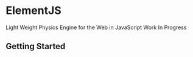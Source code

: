 # ElementJS
Light Weight Physics Engine for the Web in JavaScript
Work In Progress

## Getting Started
